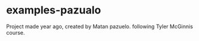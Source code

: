 # examples-pazualo
Project made year ago, created by Matan pazuelo.
following Tyler McGinnis course.
